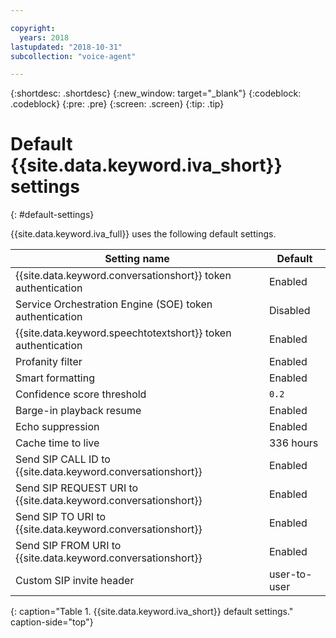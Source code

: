 ```yaml
---

copyright:
  years: 2018
lastupdated: "2018-10-31"
subcollection: "voice-agent"

---
```


{:shortdesc: .shortdesc}
{:new_window: target="_blank"}
{:codeblock: .codeblock}
{:pre: .pre}
{:screen: .screen}
{:tip: .tip}


# Default {{site.data.keyword.iva_short}} settings
{: #default-settings}

{{site.data.keyword.iva_full}} uses the following default settings.

| Setting name | Default |
|------|---------------|
| {{site.data.keyword.conversationshort}} token authentication| Enabled |
| Service Orchestration Engine (SOE) token authentication| Disabled |
| {{site.data.keyword.speechtotextshort}} token authentication| Enabled |
| Profanity filter | Enabled |
| Smart formatting | Enabled |
| Confidence score threshold | `0.2` |
| Barge-in playback resume | Enabled |
| Echo suppression | Enabled |
| Cache time to live | 336 hours |
| Send SIP CALL ID to {{site.data.keyword.conversationshort}} | Enabled |
| Send SIP REQUEST URI to {{site.data.keyword.conversationshort}} | Enabled |
| Send SIP TO URI to {{site.data.keyword.conversationshort}} | Enabled |
| Send SIP FROM URI to {{site.data.keyword.conversationshort}} | Enabled |
| Custom SIP invite header | user-to-user |
{: caption="Table 1. {{site.data.keyword.iva_short}} default settings." caption-side="top"}
